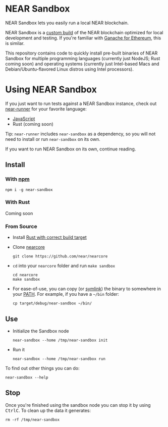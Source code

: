 # NEAR Sandbox

NEAR Sandbox lets you easily run a local NEAR blockchain.

NEAR Sandbox is a [custom build](https://github.com/near/nearcore/blob/9f5e20b29f1a15a00fc50d6051b3b44bb6db60b6/Makefile#L67-L69) of the NEAR blockchain optimized for local development and testing. If you're familiar with [Ganache for Ethereum](https://www.trufflesuite.com/ganache), this is similar.

This repository contains code to quickly install pre-built binaries of NEAR Sandbox for multiple programming languages (currently just NodeJS; Rust coming soon) and operating systems (currently just Intel-based Macs and Debian/Ubuntu-flavored Linux distros using Intel processors).

# Using NEAR Sandbox

If you just want to run tests against a NEAR Sandbox instance, check out [near-runner](https://github.com/near/runner) for your favorite language:
- [JavaScript](https://github.com/near/runner-js)
- Rust (coming soon)

Tip: `near-runner` includes `near-sandbox` as a dependency, so you will not need to install or run `near-sandbox` on its own.

If you want to run NEAR Sandbox on its own, continue reading.

## Install

### With [npm](https://www.npmjs.com/)

    npm i -g near-sandbox

### With Rust

Coming soon

### From Source

* Install [Rust with correct build target](https://docs.near.org/docs/tutorials/contracts/intro-to-rust#3-step-rust-installation)

* Clone [nearcore](https://github.com/near/nearcore)

      git clone https://github.com/near/nearcore

* `cd` into your `nearcore` folder and run `make sandbox`

      cd nearcore
      make sandbox

* For ease-of-use, you can copy (or [symlink](https://kb.iu.edu/d/abbe)) the binary to somewhere in your [PATH](https://www.cloudsavvyit.com/1933/what-is-the-unix-path-and-how-do-you-add-programs-to-it/). For example, if you have a `~/bin` folder:

      cp target/debug/near-sandbox ~/bin/

## Use

* Initialize the Sandbox node

      near-sandbox --home /tmp/near-sandbox init

* Run it

      near-sandbox --home /tmp/near-sandbox run

To find out other things you can do:

    near-sandbox --help

## Stop

Once you're finished using the sandbox node you can stop it by using <kbd>Ctrl</kbd><kbd>C</kbd>. To clean up the data it generates:

    rm -rf /tmp/near-sandbox
